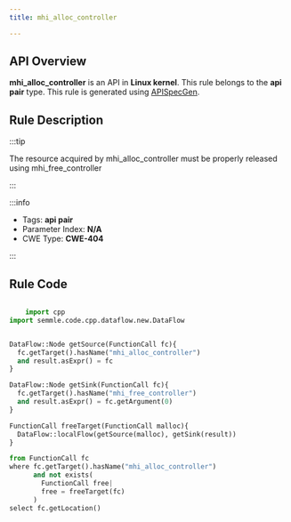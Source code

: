 ```yaml
---
title: mhi_alloc_controller

---
```



## API Overview
**mhi_alloc_controller** is an API in **Linux kernel**. This rule belongs to the **api pair** type. This rule is generated using [APISpecGen](../../tools/APISpecGen).
## Rule Description

:::tip

The resource acquired by mhi_alloc_controller must be properly released using mhi_free_controller

:::

:::info

- Tags: **api pair**
- Parameter Index: **N/A**
- CWE Type: **CWE-404**

:::

## Rule Code
```python

    import cpp
import semmle.code.cpp.dataflow.new.DataFlow


DataFlow::Node getSource(FunctionCall fc){
  fc.getTarget().hasName("mhi_alloc_controller")
  and result.asExpr() = fc
}

DataFlow::Node getSink(FunctionCall fc){
  fc.getTarget().hasName("mhi_free_controller")
  and result.asExpr() = fc.getArgument(0)
}

FunctionCall freeTarget(FunctionCall malloc){
  DataFlow::localFlow(getSource(malloc), getSink(result))
}

from FunctionCall fc
where fc.getTarget().hasName("mhi_alloc_controller")
      and not exists(
        FunctionCall free| 
        free = freeTarget(fc)
      )
select fc.getLocation()

    
```